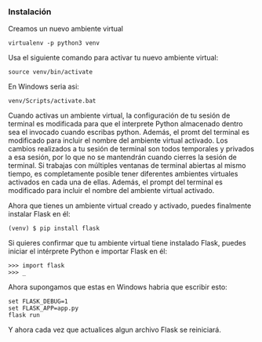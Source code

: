 ### Instalación

Creamos un nuevo ambiente virtual

    virtualenv -p python3 venv

Usa el siguiente comando para activar tu nuevo ambiente virtual:

    source venv/bin/activate

En Windows seria asi:

    venv/Scripts/activate.bat

    
Cuando activas un ambiente virtual, la configuración de tu sesión de terminal es modificada para que el interprete Python almacenado dentro sea el invocado cuando escribas python. Además, el promt del terminal es modificado para incluir el nombre del ambiente virtual activado. Los cambios realizados a tu sesión de terminal son todos temporales y privados a esa sesión, por lo que no se mantendrán cuando cierres la sesión de terminal. Si trabajas con múltiples ventanas de terminal abiertas al mismo tiempo, es completamente posible tener diferentes ambientes virtuales activados en cada una de ellas. Además, el prompt del terminal es modificado para incluir el nombre del ambiente virtual activado.

Ahora que tienes un ambiente virtual creado y activado, puedes finalmente instalar Flask en él:

    (venv) $ pip install flask

Si quieres confirmar que tu ambiente virtual tiene instalado Flask, puedes iniciar el intérprete Python e importar Flask en él:

    >>> import flask
    >>> _

Ahora supongamos que estas en Windows habria que escribir esto:

    set FLASK_DEBUG=1
    set FLASK_APP=app.py
    flask run 

Y ahora cada vez que actualices algun archivo Flask se reiniciará.